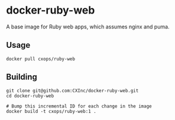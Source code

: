 docker-ruby-web
===============

A base image for Ruby web apps, which assumes nginx and puma.

Usage
-----

    docker pull cxops/ruby-web

Building
--------

    git clone git@github.com:CXInc/docker-ruby-web.git
    cd docker-ruby-web

    # Bump this incremental ID for each change in the image
    docker build -t cxops/ruby-web:1 .
